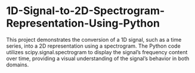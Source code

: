 # 1D-Signal-to-2D-Spectrogram-Representation-Using-Python
 This project demonstrates the conversion of a 1D signal, such as a time series, into a 2D representation using a spectrogram. The Python code utilizes scipy.signal.spectrogram to display the signal’s frequency content over time, providing a visual understanding of the signal’s behavior in both domains.
